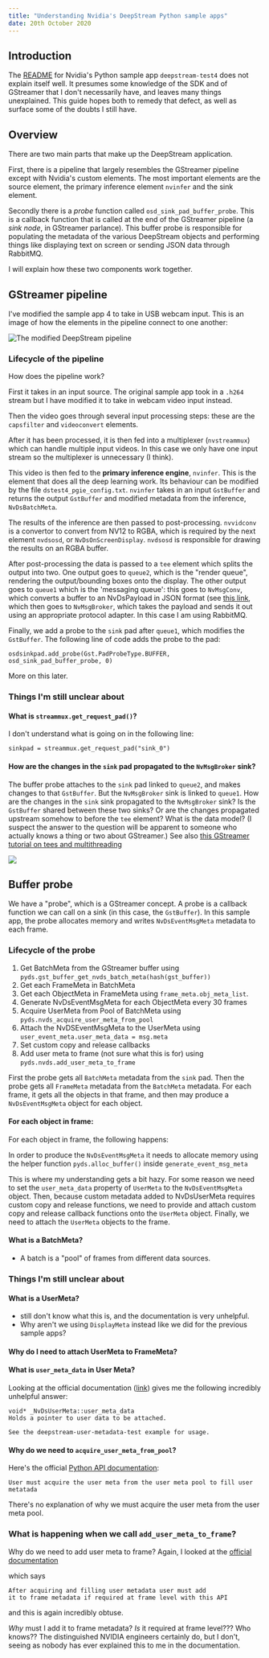 ```yaml
---
title: "Understanding Nvidia's DeepStream Python sample apps"
date: 20th October 2020
---
```


## Introduction

The
[README](https://github.com/NVIDIA-AI-IOT/deepstream_python_apps/tree/master/apps/deepstream-test4)
for Nvidia's Python sample app `deepstream-test4` does not explain itself well.
It presumes some knowledge of the SDK and of GStreamer that
I don't necessarily have,
and leaves many things unexplained.
This guide hopes both to remedy that defect,
as well as surface some of the doubts I still have.

## Overview

There are two main parts that make up the DeepStream application.

First, there is a pipeline
that largely resembles the GStreamer pipeline except with Nvidia's
custom elements.
The most important elements are
the source element,
the primary inference element `nvinfer` and
the sink element.

Secondly there is a _probe_ function called `osd_sink_pad_buffer_probe`.
This is a callback function that is called at the end of the GStreamer pipeline
(a _sink node_, in GStreamer parlance).
This buffer probe is responsible for populating the metadata of the various
DeepStream objects and performing things like displaying text on screen
or sending JSON data through RabbitMQ.

I will explain how these two components work together.

## GStreamer pipeline

I've modified the sample app 4 to take in USB webcam input.
This is an image of how the elements in the pipeline connect to one another:

![The modified DeepStream pipeline](/img/deepstream/deepstream_pipeline.svg)

### Lifecycle of the pipeline

How does the pipeline work?

First it takes in an input source.
The original sample app took in a `.h264` stream but I have modified it to
take in webcam video input instead.

Then the video goes through several input processing steps:
these are the `capsfilter` and `videoconvert` elements.

After it has been processed, it is then fed into a multiplexer
(`nvstreammux`) which can handle multiple input videos.
In this case we only have one input stream so the multiplexer is unnecessary
(I think).

This video is then fed to the **primary inference engine**, `nvinfer`.
This is the element that does all the deep learning work.
Its behaviour can be modified by the file `dstest4_pgie_config.txt`.
`nvinfer` takes in an input `GstBuffer` and returns
the output `GstBuffer` and modified metadata from the inference,
`NvDsBatchMeta`.

The results of the inference are then passed to post-processing.
`nvvidconv` is a convertor to convert from NV12 to RGBA, which is required
by the next element `nvdsosd`, or `NvDsOnScreenDisplay`.
`nvdsosd` is responsible for drawing the results on an RGBA buffer.

After post-processing the data is passed to a `tee` element which splits the
output into two. One output goes to `queue2`, which is the "render queue",
rendering the output/bounding boxes onto the display.
The other output goes to `queue1` which is the 'messaging queue':
this goes to `NvMsgConv`, which converts a buffer to an NvDsPayload in JSON format
(see [this link](https://docs.nvidia.com/metropolis/deepstream/dev-guide/index.html#page/DeepStream%20Plugins%20Development%20Guide/deepstream_plugin_details.html#wwpID0E0LP0HA),
which then goes to `NvMsgBroker`, which takes the payload and sends it out using
an appropriate protocol adapter. In this case I am using RabbitMQ.

Finally, we add a probe to the `sink` pad after `queue1`,
which modifies the `GstBuffer`.
The following line of code adds the probe to the pad:

`osdsinkpad.add_probe(Gst.PadProbeType.BUFFER, osd_sink_pad_buffer_probe, 0)`

More on this later.

### Things I'm still unclear about

#### What is `streammux.get_request_pad()`?

I don't understand what is going on in the following line:

```
sinkpad = streammux.get_request_pad("sink_0")
```

#### How are the changes in the `sink` pad propagated to the `NvMsgBroker` sink?

The buffer probe attaches to the `sink` pad linked to `queue2`,
and makes changes to that `GstBuffer`.
But the `NvMsgBroker` sink is linked to `queue1`.
How are the changes in the `sink` sink propagated to the `NvMsgBroker` sink?
Is the `GstBuffer` shared between these two sinks?
Or are the changes propagated upstream somehow to before the `tee` element?
What is the data model?
(I suspect the answer to the question will be apparent to someone who
actually knows a thing or two about GStreamer.)
See also
[this GStreamer tutorial on tees and multithreading](https://gstreamer.freedesktop.org/documentation/tutorials/basic/multithreading-and-pad-availability.html?gi-language=c)

![](/img/gstreamer/gstreamer_pad.png)

## Buffer probe

We have a "probe", which is a GStreamer concept.
A probe is a callback function we can call on a sink
(in this case, the `GstBuffer`).
In this sample app, the probe allocates memory and writes `NvDsEventMsgMeta`
metadata to each frame.

### Lifecycle of the probe

1. Get BatchMeta from the GStreamer buffer
   using `pyds.gst_buffer_get_nvds_batch_meta(hash(gst_buffer))`
2. Get each FrameMeta in BatchMeta
3. Get each ObjectMeta in FrameMeta using `frame_meta.obj_meta_list`.
4. Generate NvDsEventMsgMeta for each ObjectMeta every 30 frames
5. Acquire UserMeta from Pool of BatchMeta using `pyds.nvds_acquire_user_meta_from_pool`
6. Attach the NvDSEventMsgMeta to the UserMeta using `user_event_meta.user_meta_data = msg.meta`
7. Set custom copy and release callbacks
8. Add user meta to frame (not sure what this is for) using `pyds.nvds.add_user_meta_to_frame`

First the probe gets all `BatchMeta` metadata from the `sink` pad.
Then the probe gets all `FrameMeta` metadata from the `BatchMeta` metadata.
For each frame, it gets all the objects in that frame,
and then may produce a `NvDsEventMsgMeta` object for each object.

#### For each object in frame:

For each object in frame, the following happens:

In order to produce the `NvDsEventMsgMeta` it needs to allocate memory
using the helper function `pyds.alloc_buffer()` inside `generate_event_msg_meta`

This is where my understanding gets a bit hazy.
For some reason we need to set the `user_meta_data` property of `UserMeta`
to the `NvDsEventMsgMeta` object.
Then, because custom metadata added to NvDsUserMeta requires custom copy
and release functions,
we need to provide and attach custom copy and release callback functions
onto the `UserMeta` object.
Finally, we need to attach the `UserMeta` objects to the frame.

#### What is a BatchMeta?

- A batch is a "pool" of frames from different data sources.

### Things I'm still unclear about

#### What is a UserMeta?

- still don't know what this is, and the documentation is very unhelpful.
- Why aren't we using `DisplayMeta` instead like we did for the previous sample apps?

#### Why do I need to attach UserMeta to FrameMeta?

#### What is `user_meta_data` in User Meta?

Looking at the official documentation
([link](https://docs.nvidia.com/metropolis/deepstream/5.0/dev-guide/DeepStream_Development_Guide/baggage/struct__NvDsUserMeta.html#a0577ce8fda601fb72c6285c5413c2cf6))
gives me the following incredibly unhelpful answer:

```
void* _NvDsUserMeta::user_meta_data
Holds a pointer to user data to be attached.

See the deepstream-user-metadata-test example for usage.
```

#### Why do we need to `acquire_user_meta_from_pool`?

Here's the official
[Python API documentation](https://docs.nvidia.com/metropolis/deepstream/python-api/Methods/methodsdoc.html?highlight=nvds_add_user_meta%20to_frame#nvds-acquire-user-meta-from-pool):

```
User must acquire the user meta from the user meta pool to fill user metatada
```

There's no explanation of why we must acquire the user meta from the user meta pool.

### What is happening when we call `add_user_meta_to_frame`?

Why do we need to add user meta to frame?
Again, I looked at the
[official documentation](https://docs.nvidia.com/metropolis/deepstream/python-api/Methods/methodsdoc.html?highlight=nvds_add_user_meta%20to_frame#pyds.nvds_add_user_meta_to_frame)

which says

```
After acquiring and filling user metadata user must add
it to frame metadata if required at frame level with this API
```

and this is again incredibly obtuse.

_Why_ must I add it to frame metadata?
_Is_ it required at frame level??? Who knows??
The distinguished NVIDIA engineers certainly do, but
I don't, seeing as nobody has ever explained this to me in the documentation.
